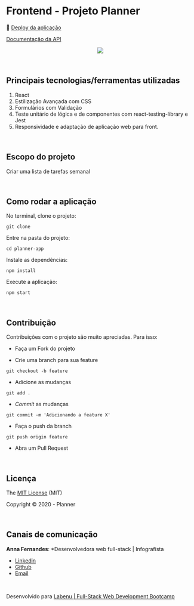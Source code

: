 # Frontend - Projeto Planner

:dash: [Deploy da aplicação](http://misty-bucket.surge.sh/)

[Documentação da API](https://documenter.getpostman.com/view/7549981/SW7aXnRm?version=latest)

<p align="center">
  <img src="https://user-images.githubusercontent.com/29711622/89073470-f3d6b380-d350-11ea-8b03-11390d09a39f.gif">
</p>

<br>

## Principais tecnologias/ferramentas utilizadas

1. React
3. Estilização Avançada com CSS
6. Formulários com Validação
7. Teste unitário de lógica e de componentes com react-testing-library e Jest
8. Responsividade e adaptação de aplicação web para front.

<br>

## Escopo do projeto

Criar uma lista de tarefas semanal

<br>

## Como rodar a aplicação

No terminal, clone o projeto:
```
git clone 
```

Entre na pasta do projeto:
```
cd planner-app
```

Instale as dependências:
```
npm install
```

Execute a aplicação:
```
npm start 
```

<br>

## Contribuição

Contribuições com o projeto são muito apreciadas. Para isso:

- Faça um Fork do projeto

- Crie uma branch para sua feature
```
git checkout -b feature
```

- Adicione as mudanças
```
git add . 
```

- _Commit_ as mudanças 
```
git commit -m 'Adicionando a feature X'
```

- Faça o push da branch 
```
git push origin feature
```

- Abra um Pull Request

<br>

## Licença

The [MIT License]() (MIT)

Copyright :copyright: 2020 - Planner

<br>

## Canais de comunicação

**Anna Fernandes**: *Desenvolvedora web full-stack | Infografista
- [Linkedin](https://www.linkedin.com/in/annacbfernandes/)
- [Github](https://github.com/acretelli)
- [Email](anna.cbf@hotmail.com)

<br>

Desenvolvido para [Labenu | Full-Stack Web Development Bootcamp](https://www.labenu.com.br/)
